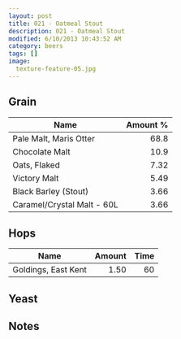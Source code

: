 ```yaml
---
layout: post
title: 021 - Oatmeal Stout
description: 021 - Oatmeal Stout
modified: 6/10/2013 10:43:52 AM
category: beers
tags: []
image:
  texture-feature-05.jpg
---
```



## Grain

| Name | Amount %|
| ---- | ------: |
| Pale Malt, Maris Otter | 68.8 |
| Chocolate Malt | 10.9 |
| Oats, Flaked | 7.32 |
| Victory Malt | 5.49 |
| Black Barley (Stout) | 3.66 |
| Caramel/Crystal Malt - 60L | 3.66 |

## Hops

| Name | Amount | Time |
| ---- | -----: | ---: |
| Goldings, East Kent | 1.50 | 60 |

## Yeast


## Notes

